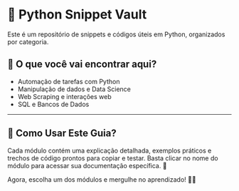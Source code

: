 # 📖 Python Snippet Vault

Este é um repositório de snippets e códigos úteis em Python, organizados por categoria.

## 📌 O que você vai encontrar aqui?
- Automação de tarefas com Python
- Manipulação de dados e Data Science
- Web Scraping e interações web
- SQL e Bancos de Dados

---

## 📌 Como Usar Este Guia?
Cada módulo contém uma explicação detalhada, exemplos práticos e trechos de código prontos para copiar e testar. Basta clicar no nome do módulo para acessar sua documentação específica. 🚀

Agora, escolha um dos módulos e mergulhe no aprendizado! 🐍🔥